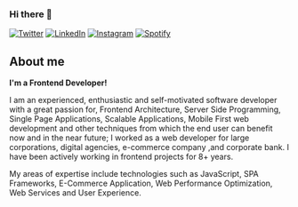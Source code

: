 ### Hi there 👋

[![Twitter](https://img.shields.io/static/v1?label=Twitter&message=%20&color=1DA1F2&logo=Twitter&style=flat-square&logoColor=white)](https://twitter.com/oguzhanaslan)
[![LinkedIn](https://img.shields.io/static/v1?label=LinkedIn&message=%20&color=0e76a8&logo=LinkedIn&style=flat-square&logoColor=white)](https://www.linkedin.com/in/oguzhanaslan)
[![Instagram](https://img.shields.io/static/v1?label=Instagram&message=%20&color=C13584&logo=Instagram&style=flat-square&logoColor=white)](https://www.instagram.com/oguzhanaslan)
[![Spotify](https://img.shields.io/static/v1?label=Spotify&message=%20&color=1DB954&logo=Spotify&style=flat-square&logoColor=white)](https://open.spotify.com/artist/4GS6AtHrOTmBScSCwaWjdd)

## About me

<strong>I'm a Frontend Developer!</strong>

I am an experienced, enthusiastic and self-motivated software developer with a great passion for, Frontend Architecture, Server Side Programming, Single Page Applications, Scalable Applications, Mobile First web development and other techniques from which the end user can benefit now and in the near future; I worked as a web developer for large corporations, digital agencies, e-commerce company ,and corporate bank.
I have been actively working in frontend projects for 8+ years.

My areas of expertise include technologies such as JavaScript, SPA Frameworks, E-Commerce Application, Web Performance Optimization, Web Services and User Experience.
